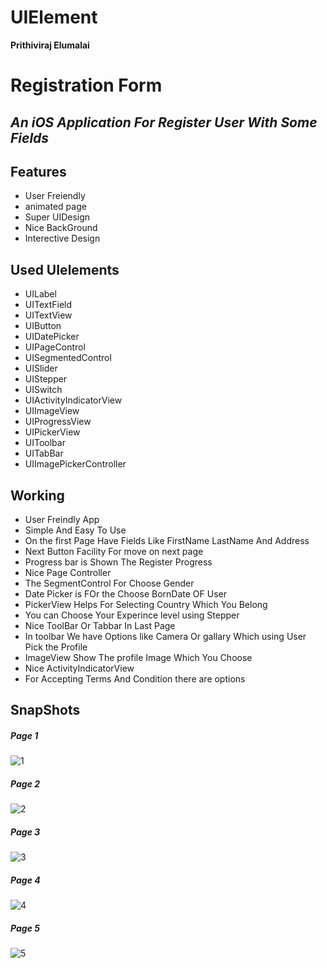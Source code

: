 # UIElement
**Prithiviraj Elumalai**
# Registration Form
## _An iOS Application For Register User With Some Fields_


## Features
- User Freiendly
- animated page 
- Super UIDesign
- Nice BackGround 
- Interective Design

## Used UIelements
- UILabel
- UITextField
- UITextView
- UIButton
- UIDatePicker
- UIPageControl
- UISegmentedControl
- UISlider
- UIStepper
- UISwitch
- UIActivityIndicatorView
- UIImageView
- UIProgressView
- UIPickerView
- UIToolbar
- UITabBar
- UIImagePickerController

## Working
- User Freindly App
- Simple And Easy To Use 
- On the first Page Have Fields Like FirstName LastName And Address
- Next Button Facility For move on next page
- Progress bar is Shown The Register Progress
- Nice Page Controller 
- The SegmentControl For Choose Gender
- Date Picker is FOr the Choose BornDate OF User
- PickerView Helps For Selecting Country Which You Belong
- You can Choose Your Experince level using Stepper
- Nice ToolBar Or Tabbar In Last Page 
- In toolbar We have Options like Camera Or gallary Which using User Pick the Profile
- ImageView Show The profile Image Which You Choose
- Nice ActivityIndicatorView
- For Accepting Terms And Condition there are options

## SnapShots
##### Page 1
![1](https://user-images.githubusercontent.com/85940424/122804432-896e8f00-d2e5-11eb-868a-12687c39cd69.png)
##### Page 2
![2](https://user-images.githubusercontent.com/85940424/122804564-b15df280-d2e5-11eb-9387-d391a66ca5b6.png)
##### Page 3
![3](https://user-images.githubusercontent.com/85940424/122804586-b6bb3d00-d2e5-11eb-837f-5d17b18afc9d.png)
##### Page 4
![4](https://user-images.githubusercontent.com/85940424/122804599-bc188780-d2e5-11eb-92c0-b16d3bbdf8cb.png)
##### Page 5
![5](https://user-images.githubusercontent.com/85940424/122804618-c20e6880-d2e5-11eb-8751-9a49ff5e466e.png)




